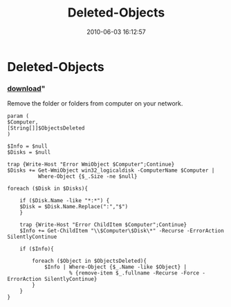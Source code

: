 ﻿---
pid:            1896
parent:         0
children:       
poster:         Angel-Keeper
title:          Deleted-Objects
date:           2010-06-03 16:12:57
format:         posh
---

# Deleted-Objects

### [download](1896.ps1)"

Remove the folder or folders from computer on your network.

```posh
param (
$Computer,
[String[]]$ObjectsDeleted
)

$Info = $null
$Disks = $null

trap {Write-Host "Error WmiObject $Computer";Continue}
$Disks += Get-WmiObject win32_logicaldisk -ComputerName $Computer | 
		  Where-Object {$_.Size -ne $null}

foreach ($Disk in $Disks){
	
	if ($Disk.Name -like "*:*") {
	$Disk = $Disk.Name.Replace(":","$")
	}
	
	trap {Write-Host "Error ChildItem $Computer";Continue}
	$Info += Get-ChildItem "\\$Computer\$Disk\*" -Recurse -ErrorAction SilentlyContinue
		
	if ($Info){
		
		foreach ($Object in $ObjectsDeleted){
			$Info | Where-Object {$_.Name -like $Object} | 
					% {remove-item $_.fullname -Recurse -Force -ErrorAction SilentlyContinue}
		}
	}
}
```
